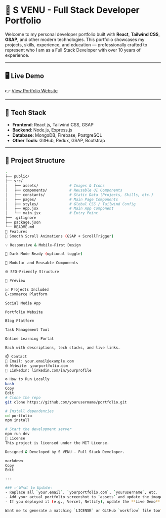# 💼 S VENU - Full Stack Developer Portfolio

Welcome to my personal developer portfolio built with **React**, **Tailwind CSS**, **GSAP**, and other modern technologies. This portfolio showcases my projects, skills, experience, and education — professionally crafted to represent who I am as a Full Stack Developer with over 10 years of experience.

---

## 🖥️ Live Demo

👉 [View Portfolio Website](https://your-live-link.com)

---

## 🚀 Tech Stack

- **Frontend**: React.js, Tailwind CSS, GSAP
- **Backend**: Node.js, Express.js
- **Database**: MongoDB, Firebase, PostgreSQL
- **Other Tools**: GitHub, Redux, GSAP, Bootstrap

---

## 📂 Project Structure

```bash
.
├── public/
├── src/
│   ├── assets/              # Images & Icons
│   ├── components/          # Reusable UI Components
│   ├── constants/           # Static Data (Projects, Skills, etc.)
│   ├── pages/               # Main Page Components
│   ├── styles/              # Global CSS / Tailwind Config
│   ├── App.jsx              # Main App Component
│   └── main.jsx             # Entry Point
├── .gitignore
├── package.json
└── README.md
🔑 Features
🎯 Smooth Scroll Animations (GSAP + ScrollTrigger)

💡 Responsive & Mobile-First Design

🌙 Dark Mode Ready (optional toggle)

🧩 Modular and Reusable Components

🌐 SEO-Friendly Structure

📸 Preview

📈 Projects Included
E-commerce Platform

Social Media App

Portfolio Website

Blog Platform

Task Management Tool

Online Learning Portal

Each with descriptions, tech stacks, and live links.

📫 Contact
📧 Email: your.email@example.com
🌐 Website: yourportfolio.com
📱 LinkedIn: linkedin.com/in/yourprofile

⚙️ How to Run Locally
bash
Copy
Edit
# Clone the repo
git clone https://github.com/yourusername/portfolio.git

# Install dependencies
cd portfolio
npm install

# Start the development server
npm run dev
📄 License
This project is licensed under the MIT License.

Designed & Developed by S VENU – Full Stack Developer.

markdown
Copy
Edit

---

### ✅ What to Update:
- Replace all `your.email`, `yourportfolio.com`, `yourusername`, etc.
- Add your actual portfolio screenshot to `assets` and update the image path in the README.
- If you deployed it (e.g., Vercel, Netlify), update the **Live Demo** link.

Want me to generate a matching `LICENSE` or GitHub `workflow` file too?